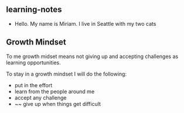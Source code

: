 ## learning-notes
* Hello. My name is Miriam. I live in Seattle with my two cats

## Growth Mindset
To me growth midset means not giving up and accepting challenges as learning opportunities.

To stay in a growth mindset I will do the following:

- put in the effort
- learn from the people around me
- accept any challenge
- ~~ give up when things get difficult



